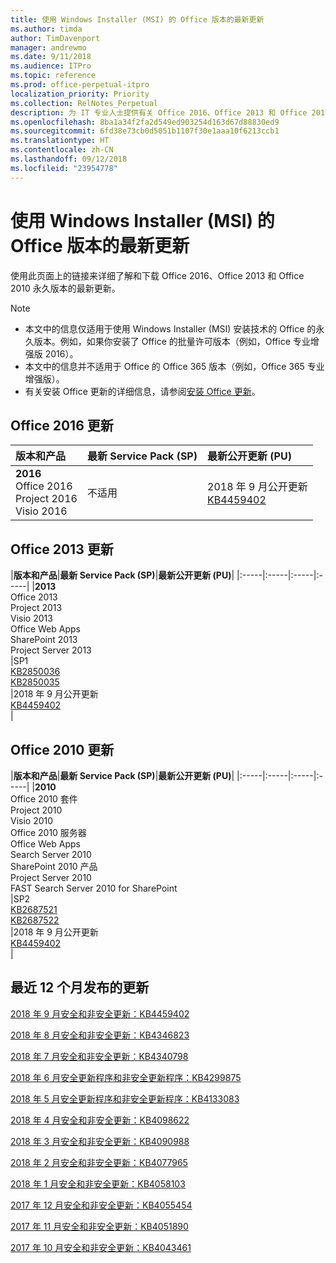 ```yaml
---
title: 使用 Windows Installer (MSI) 的 Office 版本的最新更新
ms.author: timda
author: TimDavenport
manager: andrewmo
ms.date: 9/11/2018
ms.audience: ITPro
ms.topic: reference
ms.prod: office-perpetual-itpro
localization_priority: Priority
ms.collection: RelNotes_Perpetual
description: 为 IT 专业人士提供有关 Office 2016、Office 2013 和 Office 2010 永久版本的最新更新信息的链接
ms.openlocfilehash: 8ba1a34f2fa2d549ed903254d163d67d88830ed9
ms.sourcegitcommit: 6fd38e73cb0d5051b1107f30e1aaa10f6213ccb1
ms.translationtype: HT
ms.contentlocale: zh-CN
ms.lasthandoff: 09/12/2018
ms.locfileid: "23954778"
---
```

# <a name="latest-updates-for-versions-of-office-that-use-windows-installer-msi"></a>使用 Windows Installer (MSI) 的 Office 版本的最新更新

使用此页面上的链接来详细了解和下载 Office 2016、Office 2013 和 Office 2010 永久版本的最新更新。
  
 
> [!NOTE]
> - 本文中的信息仅适用于使用 Windows Installer (MSI) 安装技术的 Office 的永久版本。例如，如果你安装了 Office 的批量许可版本（例如，Office 专业增强版 2016）。
> - 本文中的信息并不适用于 Office 的 Office 365 版本（例如，Office 365 专业增强版）。
> - 有关安装 Office 更新的详细信息，请参阅[安装 Office 更新](https://support.office.com/article/2ab296f3-7f03-43a2-8e50-46de917611c5)。 


## <a name="office-2016-updates"></a>Office 2016 更新

|**版本和产品**|**最新 Service Pack (SP)**|**最新公开更新 (PU)**|
|:-----|:-----|:-----|
|**2016** <br/> Office 2016  <br/> Project 2016  <br/> Visio 2016  <br/> |不适用  <br/> |2018 年 9 月公开更新  <br/> [KB4459402](https://support.microsoft.com/en-us/help/4459402) <br/> |
   
## <a name="office-2013-updates"></a>Office 2013 更新

|**版本和产品**|**最新 Service Pack (SP)**|**最新公开更新 (PU)**|
|:-----|:-----|:-----|:-----|
|**2013** <br/> Office 2013  <br/> Project 2013  <br/> Visio 2013  <br/> Office Web Apps  <br/> SharePoint 2013  <br/> Project Server 2013  <br/> |SP1 <br/> [KB2850036](https://support.microsoft.com/kb/2850036) <br/>[KB2850035](https://support.microsoft.com/kb/2850035) <br/> |2018 年 9 月公开更新  <br/> [KB4459402](https://support.microsoft.com/en-us/help/4459402) <br/> |
   
## <a name="office-2010-updates"></a>Office 2010 更新

|**版本和产品**|**最新 Service Pack (SP)**|**最新公开更新 (PU)**|
|:-----|:-----|:-----|:-----|
|**2010** <br/> Office 2010 套件  <br/> Project 2010  <br/> Visio 2010  <br/> Office 2010 服务器  <br/> Office Web Apps  <br/> Search Server 2010  <br/> SharePoint 2010 产品  <br/> Project Server 2010  <br/> FAST Search Server 2010 for SharePoint  <br/> |SP2 <br/>[KB2687521](https://support.microsoft.com/kb/2687521) <br/> [KB2687522](https://support.microsoft.com/kb/2687522) <br/> |2018 年 9 月公开更新 <br/>[KB4459402](https://support.microsoft.com/en-us/help/4459402) <br/>|
   

   
## <a name="updates-released-in-past-12-months"></a>最近 12 个月发布的更新

[2018 年 9 月安全和非安全更新：KB4459402](https://support.microsoft.com/help/4459402) 

[2018 年 8 月安全和非安全更新：KB4346823](https://support.microsoft.com/help/4346823)   

[2018 年 7 月安全和非安全更新：KB4340798](https://support.microsoft.com/help/4340798)   

[2018 年 6 月安全更新程序和非安全更新程序：KB4299875](https://support.microsoft.com/help/4299875)  

[2018 年 5 月安全更新程序和非安全更新程序：KB4133083 ](https://support.microsoft.com/en-us/help/4133083)
  
[2018 年 4 月安全和非安全更新：KB4098622](https://support.microsoft.com/en-us/help/4098622) 
  
[2018 年 3 月安全和非安全更新：KB4090988](https://support.microsoft.com/en-us/help/4090988)  
  
[2018 年 2 月安全和非安全更新：KB4077965](https://support.microsoft.com/help/4077965)  
  
[2018 年 1 月安全和非安全更新：KB4058103](https://support.microsoft.com/help/4058103)   
  
[2017 年 12 月安全和非安全更新：KB4055454](https://support.microsoft.com/help/4055454)   
  
[2017 年 11 月安全和非安全更新：KB4051890](https://support.microsoft.com/help/4051890)   
  
[2017 年 10 月安全和非安全更新：KB4043461](https://support.microsoft.com/help/4043461)   
    

  

   
  
